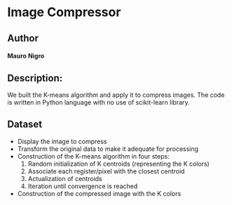 # Image Compressor

## Author
#### Mauro Nigro

## Description:
We built the K-means algorithm and apply it to compress images. The code is written in Python language with no use of scikit-learn library.   

## Dataset

* Display the image to compress
* Transform the original data to make it adequate for processing
* Construction of the K-means algorithm in four steps:
  1) Random initialization of K centroids (representing the K colors)
  2) Associate each register/pixel with the closest centroid
  3) Actualization of centroids
  4) Iteration until convergence is reached
* Construction of the compressed image with the K colors 


